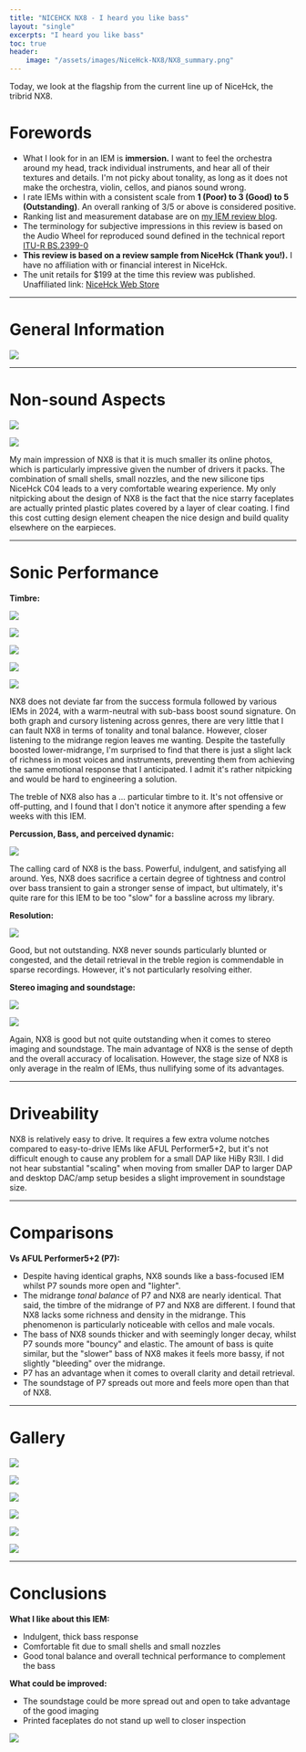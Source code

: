 ```yaml
---
title: "NICEHCK NX8 - I heard you like bass"
layout: "single"
excerpts: "I heard you like bass"
toc: true
header:
    image: "/assets/images/NiceHck-NX8/NX8_summary.png"
---
```


Today, we look at the flagship from the current line up of NiceHck, the tribrid NX8.

Forewords
===

- What I look for in an IEM is **immersion.** I want to feel the orchestra around my head, track individual instruments, and hear all of their textures and details. I'm not picky about tonality, as long as it does not make the orchestra, violin, cellos, and pianos sound wrong.
- I rate IEMs within with a consistent scale from **1 (Poor) to 3 (Good) to 5 (Outstanding)**. An overall ranking of 3/5 or above is considered positive. 
- Ranking list and measurement database are on [my IEM review blog](https://iegems.nk-tran.com/).
- The terminology for subjective impressions in this review is based on the Audio Wheel for reproduced sound defined in the technical report [ITU-R BS.2399-0](https://www.itu.int/pub/R-REP-BS.2399)
- **This review is based on a review sample from NiceHck (Thank you!).** I have no affiliation with or financial interest in NiceHck.
- The unit retails for $199 at the time this review was published. Unaffiliated link: [NiceHck Web Store](https://nicehck.com/products/nicehck-nx8-in-ear-monitor-with-1dd-6ba-1pzt-8-unit-hybrid-earphone)

_____

General Information
===

![](/assets/images/NiceHck-NX8/NX8_reviews_13.png)

_____

Non-sound Aspects
===


![](/assets/images/NiceHck-NX8/NX8_reviews_12.png)

![](/assets/images/NiceHck-NX8/NX8_reviews_11.png)

My main impression of NX8 is that it is much smaller its online photos, which is particularly impressive given the number of drivers it packs. The combination of small shells, small nozzles, and the new silicone tips NiceHck C04 leads to a very comfortable wearing experience. My only nitpicking about the design of NX8 is the fact that the nice starry faceplates are actually printed plastic plates covered by a layer of clear coating. I find this cost cutting design element cheapen the nice design and build quality elsewhere on the earpieces.

_____

Sonic Performance
===


**Timbre:** 

![](/assets/images/NiceHck-NX8/NX8_reviews_10.png)

![](/assets/images/NiceHck-NX8/NX8_reviews_9.png)

![](/assets/images/NiceHck-NX8/NX8_reviews_8.png)

![](/assets/images/NiceHck-NX8/NX8_reviews_7.png)

![](/assets/images/NiceHck-NX8/NX8_reviews_6.png)

NX8 does not deviate far from the success formula followed by various IEMs in 2024, with a warm-neutral with sub-bass boost sound signature. On both graph and cursory listening across genres, there are very little that I can fault NX8 in terms of tonality and tonal balance. However, closer listening to the midrange region leaves me wanting. Despite the tastefully boosted lower-midrange, I'm surprised to find that there is just a slight lack of richness in most voices and instruments, preventing them from achieving the same emotional response that I anticipated. I admit it's rather nitpicking and would be hard to engineering a solution. 

The treble of NX8 also has a ... particular timbre to it. It's not offensive or off-putting, and I found that I don't notice it anymore after spending a few weeks with this IEM. 

**Percussion, Bass, and perceived dynamic:** 

![](/assets/images/NiceHck-NX8/NX8_reviews_5.png)

The calling card of NX8 is the bass. Powerful, indulgent, and satisfying all around. Yes, NX8 does sacrifice a certain degree of tightness and control over bass transient to gain a stronger sense of impact, but ultimately, it's quite rare for this IEM to be too "slow" for a bassline across my library. 

**Resolution:** 

![](/assets/images/NiceHck-NX8/NX8_reviews_4.png)

Good, but not outstanding. NX8 never sounds particularly blunted or congested, and the detail retrieval in the treble region is commendable in sparse recordings. However, it's not particularly resolving either. 

**Stereo imaging and soundstage:** 

![](/assets/images/NiceHck-NX8/NX8_reviews_3.png)

![](/assets/images/NiceHck-NX8/NX8_reviews_2.png)

Again, NX8 is good but not quite outstanding when it comes to stereo imaging and soundstage. The main advantage of NX8 is the sense of depth and the overall accuracy of localisation. However, the stage size of NX8 is only average in the realm of IEMs, thus nullifying some of its advantages. 

_____

Driveability
===

NX8 is relatively easy to drive. It requires a few extra volume notches compared to easy-to-drive IEMs like AFUL Performer5+2, but it's not difficult enough to cause any problem for a small DAP like HiBy R3II. I did not hear substantial "scaling" when moving from smaller DAP to larger DAP and desktop DAC/amp setup besides a slight improvement in soundstage size. 

_____

Comparisons
===


**Vs AFUL Performer5+2 (P7):**

- Despite having identical graphs, NX8 sounds like a bass-focused IEM whilst P7 sounds more open and "lighter". 
- The midrange *tonal balance* of P7 and NX8 are nearly identical. That said, the timbre of the midrange of P7 and NX8 are different. I found that NX8 lacks some richness and density in the midrange. This phenomenon is particularly noticeable with cellos and male vocals. 
- The bass of NX8 sounds thicker and with seemingly longer decay, whilst P7 sounds more "bouncy" and elastic. The amount of bass is quite similar, but the "slower" bass of NX8 makes it feels more bassy, if not slightly "bleeding" over the midrange.
- P7 has an advantage when it comes to overall clarity and detail retrieval.
- The soundstage of P7 spreads out more and feels more open than that of NX8.

_____

Gallery
===

![](/assets/images/NiceHck-NX8/NX8_10.jpg)

![](/assets/images/NiceHck-NX8/NX8_9.jpg)

![](/assets/images/NiceHck-NX8/NX8_8.jpg)

![](/assets/images/NiceHck-NX8/NX8_7.jpg)

![](/assets/images/NiceHck-NX8/NX8_6.jpg)

![](/assets/images/NiceHck-NX8/NX8_5.jpg)

_____

Conclusions
===


**What I like about this IEM:**

- Indulgent, thick bass response
- Comfortable fit due to small shells and small nozzles
- Good tonal balance and overall technical performance to complement the bass

**What could be improved:**

- The soundstage could be more spread out and open to take advantage of the good imaging
- Printed faceplates do not stand up well to closer inspection

![](/assets/images/NiceHck-NX8/NX8_summary.png)
